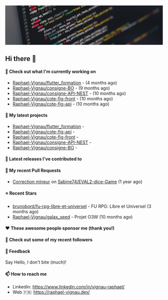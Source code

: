 ![Header](images/header.jpg)

## Hi there 👋

#### 👷 Check out what I'm currently working on

- [Raphael-Vignau/flutter_formation](https://github.com/Raphael-Vignau/flutter_formation) -  (4 months ago)
- [Raphael-Vignau/consigne-BO](https://github.com/Raphael-Vignau/consigne-BO) -  (9 months ago)
- [Raphael-Vignau/consigne-API-NEST](https://github.com/Raphael-Vignau/consigne-API-NEST) -  (10 months ago)
- [Raphael-Vignau/cote-fig-front](https://github.com/Raphael-Vignau/cote-fig-front) -  (10 months ago)
- [Raphael-Vignau/cote-fig-api](https://github.com/Raphael-Vignau/cote-fig-api) -  (10 months ago)

#### 🌱 My latest projects

- [Raphael-Vignau/flutter_formation](https://github.com/Raphael-Vignau/flutter_formation) - 
- [Raphael-Vignau/cote-fig-api](https://github.com/Raphael-Vignau/cote-fig-api) - 
- [Raphael-Vignau/cote-fig-front](https://github.com/Raphael-Vignau/cote-fig-front) - 
- [Raphael-Vignau/consigne-API-NEST](https://github.com/Raphael-Vignau/consigne-API-NEST) - 
- [Raphael-Vignau/consigne-BO](https://github.com/Raphael-Vignau/consigne-BO) - 


#### 🔭 Latest releases I've contributed to


#### 🔨 My recent Pull Requests

- [Correction mineur](https://github.com/Sabine74/EVAL2-dice-Game/pull/1) on [Sabine74/EVAL2-dice-Game](https://github.com/Sabine74/EVAL2-dice-Game) (1 year ago)

#### ⭐ Recent Stars

- [brunobord/fu-rpg-libre-et-universel](https://github.com/brunobord/fu-rpg-libre-et-universel) - FU RPG: Libre et Universel (3 months ago)
- [Raphael-Vignau/galax_seed](https://github.com/Raphael-Vignau/galax_seed) - Projet O3W (10 months ago)

#### ❤️ These awesome people sponsor me (thank you!)


#### 👯 Check out some of my recent followers


#### 💬 Feedback

Say Hello, I don't bite (much)!

#### 📫 How to reach me

- Linkedin: https://www.linkedin.com/in/vignau-raphael/
- Web  🇫🇷: https://raphael-vignau.dev/
